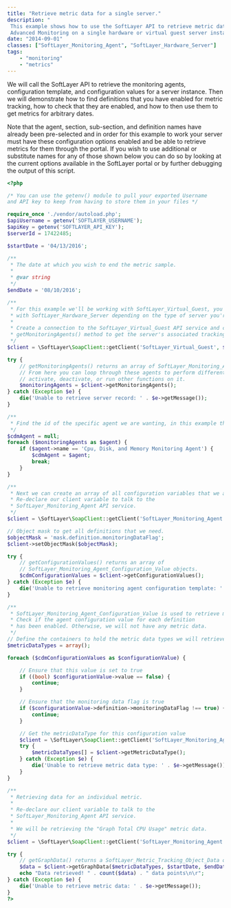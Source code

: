 ```yaml
---
title: "Retrieve metric data for a single server."
description: "
 This example shows how to use the SoftLayer API to retrieve metric data for
 Advanced Monitoring on a single hardware or virtual guest server instance."
date: "2014-09-01"
classes: ["SoftLayer_Monitoring_Agent", "SoftLayer_Hardware_Server"]
tags:
    - "monitoring"
    - "metrics"
---
```

We will call the SoftLayer API to retrieve the monitoring agents,
 configuration template, and configuration values for a server instance.
 Then we will demonstrate how to find definitions that you have enabled for
 metric tracking, how to check that they are enabled, and how to then use them
 to get metrics for arbitrary dates.

 Note that the agent, section, sub-section, and definition names have already been
 pre-selected and in order for this example to work your server must have these
 configuration options enabled and be able to retrieve metrics for them through
the portal. If you wish to use additional or substitute names for any of those
shown below you can do so by looking at the current options available in the
 SoftLayer portal or by further debugging the output of this script.
```php
<?php

/* You can use the getenv() module to pull your exported Username
and API key to keep from having to store them in your files */

require_once './vendor/autoload.php';
$apiUsername = getenv('SOFTLAYER_USERNAME');
$apiKey = getenv('SOFTLAYER_API_KEY');
$serverId = 17422485;

$startDate = '04/13/2016';

/**
 * The date at which you wish to end the metric sample.
 *
 * @var string
 */
$endDate = '08/10/2016';

/**
 * For this example we'll be working with SoftLayer_Virtual_Guest, you can also work
 * with SoftLayer_Hardware_Server depending on the type of server you're interacting with.
 *
 * Create a connection to the SoftLayer_Virtual_Guest API service and call the
 * getMonitoringAgents() method to get the server's associated tracking object record.
 */
$client = \SoftLayer\SoapClient::getClient('SoftLayer_Virtual_Guest', $serverId, $apiUsername, $apiKey);

try {
    // getMonitoringAgents() returns an array of SoftLayer_Monitoring_Agent objects.
    // From here you can loop through these agents to perform different functions such as get graphs,
    // activate, deactivate, or run other functions on it.
    $monitoringAgents = $client->getMonitoringAgents();
} catch (Exception $e) {
    die('Unable to retrieve server record: ' . $e->getMessage());
}

/**
 * Find the id of the specific agent we are wanting, in this example the "Cpu, Disk, and Memory" monitoring agent.
 */
$cdmAgent = null;
foreach ($monitoringAgents as $agent) {
    if ($agent->name == 'Cpu, Disk, and Memory Monitoring Agent') {
        $cdmAgent = $agent;
        break;
    }
}

/**
 * Next we can create an array of all configuration variables that we are able to track.
 * Re-declare our client variable to talk to the
 * SoftLayer_Monitoring_Agent API service.
 */
$client = \SoftLayer\SoapClient::getClient('SoftLayer_Monitoring_Agent', $cdmAgent->id, $apiUsername, $apiKey);

// Object mask to get all definitions that we need.
$objectMask = 'mask.definition.monitoringDataFlag';
$client->setObjectMask($objectMask);

try {
    // getConfigurationValues() returns an array of
    // SoftLayer_Monitoring_Agent_Configuration_Value objects.
    $cdmConfigurationValues = $client->getConfigurationValues();
} catch (Exception $e) {
    die('Unable to retrieve monitoring agent configuration template: ' . $e->getMessage());
}

/**
 * SoftLayer_Monitoring_Agent_Configuration_Value is used to retrieve metric data types.
 * Check if the agent configuration value for each definition
 * has been enabled. Otherwise, we will not have any metric data.
 */
// Define the containers to hold the metric data types we will retrieve
$metricDataTypes = array();

foreach ($cdmConfigurationValues as $configurationValue) {

    // Ensure that this value is set to true
    if ((bool) $configurationValue->value == false) {
        continue;
    }

    // Ensure that the monitoring data flag is true
    if ($configurationValue->definition->monitoringDataFlag !== true) {
        continue;
    }

    // Get the metricDataType for this configuration value
    $client = \SoftLayer\SoapClient::getClient('SoftLayer_Monitoring_Agent_Configuration_Value', $configurationValue->id, $apiUsername, $apiKey);
    try {
        $metricDataTypes[] = $client->getMetricDataType();
    } catch (Exception $e) {
        die('Unable to retrieve metric data type: ' . $e->getMessage());
    }
}

/**
 * Retrieving data for an individual metric.
 *
 * Re-declare our client variable to talk to the
 * SoftLayer_Monitoring_Agent API service.
 *
 * We will be retrieving the "Graph Total CPU Usage" metric data.
 */
$client = \SoftLayer\SoapClient::getClient('SoftLayer_Monitoring_Agent', $cdmAgent->id, $apiUsername, $apiKey);

try {
    // getGraphData() returns a SoftLayer_Metric_Tracking_Object_Data object.
    $data = $client->getGraphData($metricDataTypes, $startDate, $endDate);
    echo "Data retrieved! " . count($data) . " data points\n\r";
} catch (Exception $e) {
    die('Unable to retrieve metric data: ' . $e->getMessage());
}
?>
```
